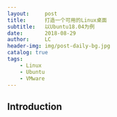 ```yaml
---
layout:     post
title:      打造一个可用的Linux桌面
subtitle:   以Ubuntu18.04为例
date:       2018-08-29
author:     LC
header-img: img/post-daily-bg.jpg
catalog: true
tags:
    - Linux
    - Ubuntu
    - VMware
---
```


## Introduction
